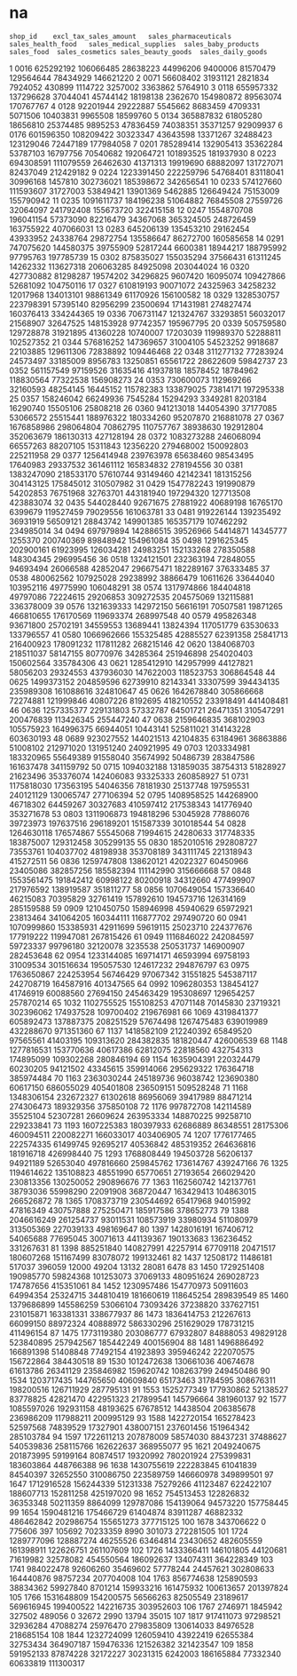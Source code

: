 # na

	﻿shop_id	excl_tax_sales_amount	sales_pharmaceuticals	sales_health_food	sales_medical_supplies	sales_baby_products	sales_food	sales_cosmetics	sales_beauty_goods	sales_daily_goods
1	0016	625292192	106066485	28638223	44996206	9400006	81570479	129564644	78434929	146621220
2	0071	56608402	31931121	2821834	7924052	430899	1114722	3257002	3363862	5764910
3	0118	655957332	137296628	37044041	45744142	18198138	2362670	154980872	89563074	170767767
4	0128	92201944	29222887	5545662	8683459	4709331	5071506	10403831	9965508	18599760
5	0134	365887832	61805280	18656810	25374485	9895253	47836459	74038351	35371257	92909937
6	0176	601596350	108209422	30323347	43643598	13371267	32488423	123129046	72447189	177984058
7	0201	785289414	132905413	35362284	53787103	16797756	70540682	192064721	101893525	181937930
8	0223	694308591	111079559	26462630	41371313	19919690	68882097	131727071	82437049	212429182
9	0224	1223391450	222259796	54768401	83118041	30996168	1457810	302736021	185398672	342656541
10	0233	574127660	111593607	31727003	53849421	13901369	5462885	126649424	75153009	155790942
11	0235	1091611737	184196238	51064882	76845508	27559726	32064097	241792408	155673720	322415158
12	0247	1554870708	196041154	57373090	82216479	34367068	365324505	248726459	163755922	407066031
13	0283	645206139	135453210	29162454	43933952	24338764	29872754	135586647	86272700	160585658
14	0291	747075620	144580375	39755909	52817244	6600381	18944217	188795992	97795763	197785739
15	0302	875835027	155035294	37566431	61311245	14262332	113627318	206063285	84925098	203044024
16	0320	427730882	81298287	19574202	34296825	9607420	16095074	109427866	52681092	104750116
17	0327	610819193	90071072	24325963	34258232	12017968	134013101	98861349	61170926	156100582
18	0329	1328530757	223798391	57395140	82956299	23500694	171431981	274827474	160376413	334244365
19	0336	706731147	121324767	33293851	56032017	21568907	32647525	148153928	97742357	195967795
20	0339	505759580	129728878	31921895	41360228	10740007	17203039	119989370	52288811	102527352
21	0344	576816252	147369657	31004105	54523252	9918687	22103885	129611306	72838892	109446468
22	0348	311277132	77283924	24573497	33185009	8956783	13250851	65561722	28622609	59842737
23	0352	561157549	97159526	31635416	41937818	18578452	18784962	118830564	77322538	156908273
24	0353	730600073	112969266	32160593	48254145	16445152	115782383	133879025	73814171	197295338
25	0357	158246042	66249936	7545284	15294293	3349281	8203184	16290740	15505106	25808218
26	0360	941213018	144054390	37177085	53066572	25515441	188976322	180334260	95207870	216881078
27	0367	1676858986	298064804	70862795	110757767	38938630	192912804	352063679	186130313	427128194
28	0372	1083273288	246068094	66557263	88207105	15311843	12356220	279468002	150092803	225211958
29	0377	1256414948	239763978	65638460	98543495	17640983	29337532	361461112	165834832	278194556
30	0381	1383247090	218533170	57610744	93149460	42142341	181315256	304143125	175845012	310507982
31	0429	1547782243	191990879	54202853	76751968	32763701	443181940	197294320	127713508	423883074
32	0435	544028440	92671675	27881922	40689198	16765170	6399679	119527459	79029556	161063781
33	0481	919226144	139235492	36931919	56509121	28843742	149901385	165357179	107462292	234985014
34	0494	697979894	142886515	39526966	54414871	14345777	1255370	200740369	89848942	154961084
35	0498	1291625345	202900161	61923995	126034281	24983251	152133268	278350588	148304345	296995456
36	0518	1324121501	232363194	72848055	94693494	26066588	42852047	296675471	182289167	376333485
37	0538	480062562	107925028	29238992	38866479	10611626	33644040	103952116	49775990	106048291
38	0574	1317974866	184404818	49797086	72224615	29206853	309272535	204575069	132115881	336378009
39	0576	1321639333	142972150	56616191	70507581	19871265	466810655	176170569	119693374	268997548
40	0579	495826348	93671800	25702191	34559553	13689441	13824394	117051779	63530633	133796557
41	0580	1066962666	155325485	42885527	62391358	25841713	216400923	178091232	117811282	268215146
42	0620	1384068703	218511037	58147155	80770976	34285364	251946898	254020403	150602564	335784306
43	0621	1285412910	142957999	44127821	58056203	29324553	437936030	147622003	118523753	306864548
44	0625	1499373152	204859596	62739910	82143341	33307599	394434135	235989308	161088616	324810647
45	0626	1642678840	305866668	72274881	121999846	40807226	8192695	418210552	233918491	441408481
46	0636	1257335377	229131803	57332787	64501721	26471351	310547291	200476839	113426345	255447240
47	0638	2159646835	368102903	105575923	164996375	66944051	10443141	525811021	314143228	603630193
48	0689	923027552	144021513	42104835	63184961	36863886	51008102	212971020	131951240	240921995
49	0703	1203334981	183320965	55649389	91558040	35674992	50486739	283847586	161637478	341159792
50	0715	1094032188	131859035	38754313	51828927	21623496	353376074	142406083	93325333	260858927
51	0731	1175818030	173563195	54046356	78181930	25137748	197595531	240121129	130065747	277106394
52	0795	1408958525	144268900	46718302	64459267	30327683	410597412	217538343	141776940	353271678
53	0803	1311906873	194818296	53045928	77886076	39723973	197637516	296189201	151587339	301018544
54	0828	1264630118	176574867	55545068	71994615	24280633	317748335	183875007	129312458	305299135
55	0830	1852010516	292808727	73553761	104037702	48198938	353708189	343111745	221318943	415272511
56	0836	1259747808	138620121	42022327	60450966	23405086	382857256	185582394	111142990	315666668
57	0848	1553561475	191842412	60998122	80200918	34312660	477499907	217976592	138919587	351811277
58	0856	1070649054	157336640	46215083	70395829	32761419	157892610	194573716	126314169	285159588
59	0909	1210450750	158946998	45940629	65972921	23813464	341064205	160344111	116877702	297490720
60	0941	1070999860	153385931	42911699	59619115	25023710	224377676	177919222	119947081	267815426
61	0949	1116846022	242084597	59723337	99796180	32120078	3235538	250531737	146900907	282453648
62	0954	1233144085	169714171	46593994	69758193	31009534	301516634	195057530	124617232	294876797
63	0975	1763650867	224253954	56746429	97067342	31551825	545387117	242708719	164587916	401347565
64	0992	1096280353	138454127	41746919	60088560	27694150	245463429	195308697	129654257	257870214
65	1032	1102755525	155108253	47071148	70145830	23719321	302396062	174937528	109700402	219676981
66	1069	4319841377	605892473	137887375	208251529	57674498	1267475483	639019989	432288670	971351360
67	1137	1418582109	212240392	65849520	97565561	41403195	109313620	284382835	181820447	426006539
68	1148	1277816531	153770636	40617386	62812075	22818560	432754313	174895099	109302268	280846194
69	1154	1635904391	220324479	60230205	94121502	43345615	359914066	295629322	176364718	385974484
70	1163	2363030244	245189736	96038742	123690380	60617150	686055029	405401808	236509151	509528248
71	1168	1348306154	232672327	61302618	86956069	39417989	88471214	274306473	189329356	375850108
72	1176	997872708	142114589	35525104	52307281	26609624	263953334	148870225	99258710	229233841
73	1193	1607225383	180397933	62686889	86348551	28175306	460094511	220082271	166033017	403406905
74	1207	1776177465	222574335	61499745	92695217	40536842	485319352	264636816	181916718	426998440
75	1293	1768808449	194503728	56206137	94921189	52653040	497816660	259845762	173614767	439247166
76	1325	1194614622	135108823	48551990	65770651	27193654	266029420	230813356	130250052	290896676
77	1363	1162560742	142137761	38793036	55998290	22091908	368720447	163429413	104863015	266526872
78	1365	1708373719	230544692	65417968	94015992	47816349	430757888	275250471	185917586	378652773
79	1388	2046616249	261254737	93011531	108573919	33980934	511080979	313505369	227039133	498169647
80	1397	1428016191	167406712	54065688	77695045	30071613	441139367	190133683	136236452	331267631
81	1398	885251840	140827991	42257914	67709118	20471517	180607268	151167499	83078072	199132461
82	1437	12508172	11486181	517037	396059	12000	49204	13132	28081	6478
83	1450	1729251408	190985770	59824368	101253073	37069133	480951624	269028723	174787656	415351061
84	1452	1230957486	154770973	50911603	64994354	25324715	344810419	181660619	118645254	289839549
85	1460	1379686899	145586259	53066104	73093426	37238820	337627151	231015871	163381331	338677937
86	1473	1836414753	212267613	66099150	88972324	40888972	586330296	251629029	178731215	411496154
87	1475	1773119380	203086777	67932807	84888053	49829128	523840895	257942567	185442249	400156904
88	1481	1496886492	166891398	51408848	77492154	41923893	395946242	222070575	156722864	384430518
89	1530	1012472638	130661036	40674678	61613786	26341129	235846982	159620742	108263799	249450486
90	1534	1203717435	144765650	40609840	65173463	31784595	308676311	198200516	126711929	287795131
91	1553	1525277349	177930862	52138527	83778825	42821470	422951323	217899541	145796664	381960137
92	1577	1085597026	192931158	48193625	67678512	14438504	206385678	236986209	117988211	200995129
93	1588	1422720154	165278423	52597568	74839529	17327901	438007151	237601456	151964342	285103784
94	1597	1722611213	207878009	58574030	88437231	37488627	540539836	258115766	162622637	368955077
95	1621	2049240675	201873995	59199164	80874517	19320992	780201924	275399831	183603864	448766388
96	1638	1430755619	222283845	61041839	84540397	32652550	310086750	223589759	146660978	349899501
97	1647	1712916528	156244339	51231338	75279266	41123487	622422107	188607713	152811258	425197020
98	1652	754513453	122826832	36353348	50211359	8864099	129787086	154139064	94573220	157758445
99	1654	1590481216	175466729	61404874	83911287	46882332	486462842	202986754	155651273	377715125
100	1678	343706622	0	775606	397	105692	70233359	8990	301073	272281505
101	1724	1289777096	128887274	46255526	63464814	23430652	482605559	161398911	122626751	261107609
102	1726	1433366411	146101805	44120681	71619982	32578082	454550564	186092637	134074311	364228349
103	1741	984022478	92606260	35469602	57778244	24457621	302808633	164440876	98757234	207704008
104	1763	856774638	125890593	38834362	59927840	8701214	159933216	161475932	100613657	201397824
105	1766	1531648809	154200575	56566263	82505549	23189617	569616945	199400522	142216735	303952603
106	1767	2746971	1845942	327502	489056	0	32672	2990	13794	35015
107	1817	917411073	97298521	32936284	47088274	25976470	279835809	130614033	84976528	218685154
108	1844	1232724099	126059410	43922419	62655384	32753434	364907187	159476336	121526382	321423547
109	1858	591952133	87874228	32172227	30231315	6242003	186165884	77332340	60633819	111300317
